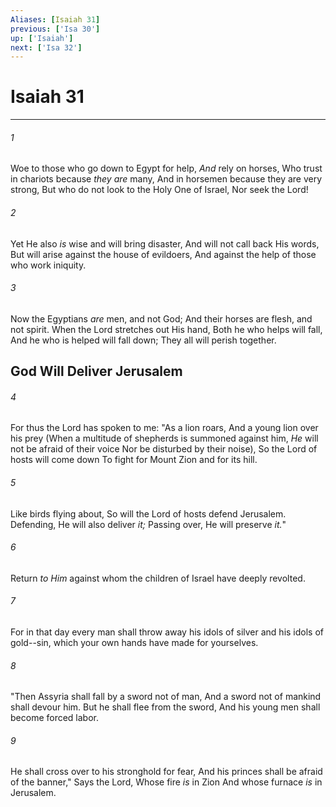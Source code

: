 ```yaml
---
Aliases: [Isaiah 31]
previous: ['Isa 30']
up: ['Isaiah']
next: ['Isa 32']
---
```

# Isaiah 31

***


###### 1 
Woe to those who go down to Egypt for help, _And_ rely on horses, Who trust in chariots because _they are_ many, And in horsemen because they are very strong, But who do not look to the Holy One of Israel, Nor seek the Lord! 

###### 2 
Yet He also _is_ wise and will bring disaster, And will not call back His words, But will arise against the house of evildoers, And against the help of those who work iniquity. 

###### 3 
Now the Egyptians _are_ men, and not God; And their horses are flesh, and not spirit. When the Lord stretches out His hand, Both he who helps will fall, And he who is helped will fall down; They all will perish together.

## God Will Deliver Jerusalem 

###### 4 
For thus the Lord has spoken to me: "As a lion roars, And a young lion over his prey (When a multitude of shepherds is summoned against him, _He_ will not be afraid of their voice Nor be disturbed by their noise), So the Lord of hosts will come down To fight for Mount Zion and for its hill. 

###### 5 
Like birds flying about, So will the Lord of hosts defend Jerusalem. Defending, He will also deliver _it;_ Passing over, He will preserve _it._" 

###### 6 
Return _to Him_ against whom the children of Israel have deeply revolted. 

###### 7 
For in that day every man shall throw away his idols of silver and his idols of gold--sin, which your own hands have made for yourselves. 

###### 8 
"Then Assyria shall fall by a sword not of man, And a sword not of mankind shall devour him. But he shall flee from the sword, And his young men shall become forced labor. 

###### 9 
He shall cross over to his stronghold for fear, And his princes shall be afraid of the banner," Says the Lord, Whose fire _is_ in Zion And whose furnace _is_ in Jerusalem.
